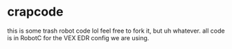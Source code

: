 # crapcode
this is some trash robot code lol
feel free to fork it, but uh whatever.
all code is in RobotC for the VEX EDR config we are using.
